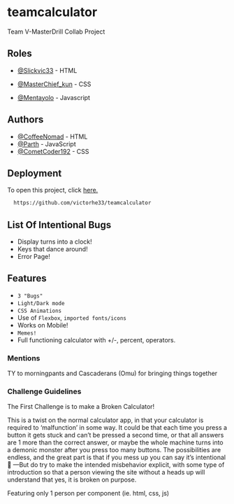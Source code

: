 # teamcalculator 
Team V-MasterDrill Collab Project

## Roles 

- [@Slickvic33](https://github.com/victorhe33) - HTML

- [@MasterChief_kun](https://github.com/MasterChief-kun) - CSS

- [@Mentayolo](https://github.com/andreiaugustin) - Javascript

## Authors

- [@CoffeeNomad](https://github.com/CoffeeNomad) - HTML
- [@Parth](https://github.com/parth2187) - JavaScript
- [@CometCoder192](https://github.com/CometCoder192) - CSS


## Deployment

To open this project, click [here.](https://github.com/victorhe33/teamcalculator)

```bash
  https://github.com/victorhe33/teamcalculator
```

## List Of Intentional Bugs

- Display turns into a clock!
- Keys that dance around!
- Error Page!

## Features
- `3 "Bugs"`
- `Light/Dark mode`
- `CSS Animations`
- Use of `Flexbox`, `imported fonts/icons`
- Works on Mobile!
- `Memes!`
- Full functioning calculator with +/-, percent, operators.

### Mentions
TY to morningpants and Cascaderans (Omu) for bringing things together

### Challenge Guidelines
The First Challenge is to make a Broken Calculator! 

This is a twist on the normal calculator app, in that your calculator is required to ‘malfunction’ in some way.  It could be that each time you press a button it gets stuck and can’t be pressed a second time, or that all answers are 1 more than the correct answer, or maybe the whole machine turns into a demonic monster after you press too many buttons. The possibilities are endless, and the great part is that if you mess up you can say it’s intentional 🤣 —But do try to make the intended misbehavior explicit, with some type of introduction so that a person viewing the site without a heads up will understand that yes, it is broken on purpose.

Featuring only 1 person per component (ie. html, css, js)
